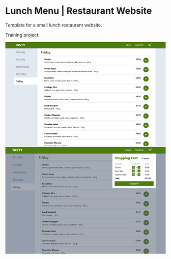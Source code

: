 # Lunch Menu | Restaurant Website

Template for a small lunch restaurant website.

Training project.

![screenshot 1](screenshot-1.png)
![screenshot 2](screenshot-2.png)
